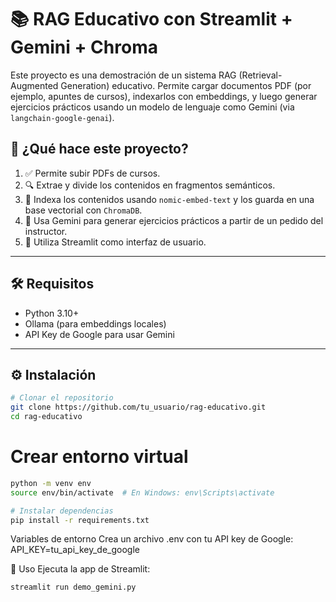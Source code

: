 # 📚 RAG Educativo con Streamlit + Gemini + Chroma

Este proyecto es una demostración de un sistema RAG (Retrieval-Augmented Generation) educativo. Permite cargar documentos PDF (por ejemplo, apuntes de cursos), indexarlos con embeddings, y luego generar ejercicios prácticos usando un modelo de lenguaje como Gemini (via `langchain-google-genai`).

## 🧠 ¿Qué hace este proyecto?

1. ✅ Permite subir PDFs de cursos.
2. 🔍 Extrae y divide los contenidos en fragmentos semánticos.
3. 🧠 Indexa los contenidos usando `nomic-embed-text` y los guarda en una base vectorial con `ChromaDB`.
4. 🤖 Usa Gemini para generar ejercicios prácticos a partir de un pedido del instructor.
5. 📎 Utiliza Streamlit como interfaz de usuario.

---

## 🛠️ Requisitos

- Python 3.10+
- Ollama (para embeddings locales)
- API Key de Google para usar Gemini

---

## ⚙️ Instalación

```bash
# Clonar el repositorio
git clone https://github.com/tu_usuario/rag-educativo.git
cd rag-educativo
```
# Crear entorno virtual
```bash
python -m venv env
source env/bin/activate  # En Windows: env\Scripts\activate
```
```bash
# Instalar dependencias
pip install -r requirements.txt
```
Variables de entorno
Crea un archivo .env con tu API key de Google:
API_KEY=tu_api_key_de_google

🚀 Uso
Ejecuta la app de Streamlit:
```bash
streamlit run demo_gemini.py
```
